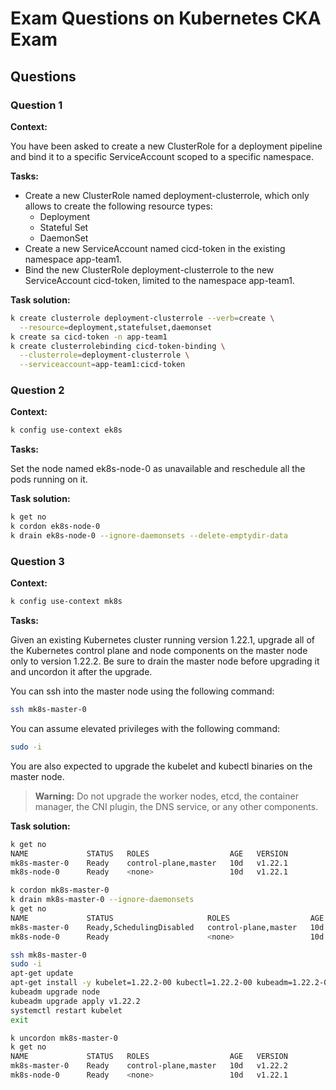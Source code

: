 # Exam Questions on Kubernetes CKA Exam

## Questions

### Question 1

**Context:**

You have been asked to create a new ClusterRole for a deployment pipeline and bind it to a specific ServiceAccount scoped to a specific namespace.

**Tasks:**

- Create a new ClusterRole named deployment-clusterrole, which only allows to create the following resource types:
  - Deployment
  - Stateful Set
  - DaemonSet
- Create a new ServiceAccount named cicd-token in the existing namespace app-team1.
- Bind the new ClusterRole deployment-clusterrole to the new ServiceAccount cicd-token, limited to the namespace app-team1.

**Task solution:**

```bash
k create clusterrole deployment-clusterrole --verb=create \
  --resource=deployment,statefulset,daemonset
k create sa cicd-token -n app-team1
k create clusterrolebinding cicd-token-binding \
  --clusterrole=deployment-clusterrole \
  --serviceaccount=app-team1:cicd-token
```

### Question 2

**Context:**

```bash
k config use-context ek8s
```

**Tasks:**

Set the node named ek8s-node-0 as unavailable and reschedule all the pods running on it.

**Task solution:**

```bash
k get no
k cordon ek8s-node-0
k drain ek8s-node-0 --ignore-daemonsets --delete-emptydir-data
```

### Question 3

**Context:**

```bash
k config use-context mk8s
```

**Tasks:**

Given an existing Kubernetes cluster running version 1.22.1,
upgrade all of the Kubernetes control plane and node components on the master node only to version 1.22.2.
Be sure to drain the master node before upgrading it and uncordon it after the upgrade.

You can ssh into the master node using the following command:

```bash
ssh mk8s-master-0
```

You can assume elevated privileges with the following command:

```bash
sudo -i
```

You are also expected to upgrade the kubelet and kubectl binaries on the master node.

> **Warning:** Do not upgrade the worker nodes, etcd, the container manager, the CNI plugin,
> the DNS service, or any other components.

**Task solution:**

```bash
k get no
NAME             STATUS   ROLES                  AGE   VERSION
mk8s-master-0    Ready    control-plane,master   10d   v1.22.1
mk8s-node-0      Ready    <none>                 10d   v1.22.1

k cordon mk8s-master-0
k drain mk8s-master-0 --ignore-daemonsets
k get no
NAME             STATUS                     ROLES                  AGE   VERSION
mk8s-master-0    Ready,SchedulingDisabled   control-plane,master   10d   v1.22.1
mk8s-node-0      Ready                      <none>                 10d   v1.22.1

ssh mk8s-master-0
sudo -i
apt-get update
apt-get install -y kubelet=1.22.2-00 kubectl=1.22.2-00 kubeadm=1.22.2-00
kubeadm upgrade node
kubeadm upgrade apply v1.22.2
systemctl restart kubelet
exit

k uncordon mk8s-master-0
k get no
NAME             STATUS   ROLES                  AGE   VERSION
mk8s-master-0    Ready    control-plane,master   10d   v1.22.2
mk8s-node-0      Ready    <none>                 10d   v1.22.1
```
